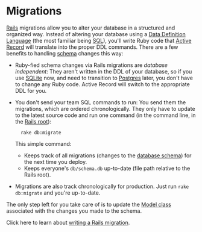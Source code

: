 # Migrations

[Rails](http://www.google.com) migrations allow you to alter your database in a structured and organized way. Instead of altering your database using a [Data Definition Language](http://www.google.com) (the most familiar being [SQL](http://www.google.com)), you'll write Ruby code that [Active Record](https://github.com/brettshollenberger/ruby_wiki/blob/master/Active%20Record.md) will translate into the proper DDL commands. There are a few benefits to handling [schema](https://github.com/brettshollenberger/ruby_wiki/blob/master/Schema.md) changes this way:

* Ruby-fied schema changes via Rails migrations are _database independent_: They aren't written in the DDL of your database, so if you use [SQLite](http://www.google.com) now, and need to transition to [Postgres](http://www.google.com) later, you don't have to change any Ruby code. Active Record will switch to the appropriate DDL for you.
* You don't send your team SQL commands to run: You send them the migrations, which are ordered chronologically. They only have to update to the latest source code and run one command (in the command line, in the [Rails root](https://github.com/brettshollenberger/ruby_wiki/blob/master/Rails%20Root.md)):

		rake db:migrate
		
	This simple command:

	* Keeps track of all migrations (changes to the [database schema](https://github.com/brettshollenberger/ruby_wiki/blob/master/Schema.md)) for the next time you deploy.
	* Keeps everyone's `db/schema.db` up-to-date (file path relative to the Rails root).
* Migrations are also track chronologically for production. Just run `rake db:migrate` and you're up-to-date.  

The only step left for you take care of is to update the [Model class](http://google.com) associated with the changes you made to the schema. 

Click here to learn about [writing a Rails migration](http://www.google.com).